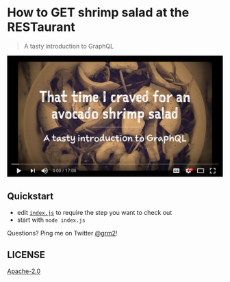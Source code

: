 # How to GET shrimp salad at the RESTaurant

> A tasty introduction to GraphQL

[![Video Tutorial](assets/screenshot.png)](https://youtu.be/801P6PZvF5c)

## Quickstart

* edit [`index.js`](index.js) to require the step you want to check out
* start with `node index.js`

Questions? Ping me on Twitter [@grm2](https://twitter.com/gr2m)!

## LICENSE

[Apache-2.0](LICENSE)

